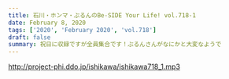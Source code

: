 ```yaml
---
title: 石川・ホンマ・ぶるんのBe-SIDE Your Life! vol.718-1
date: February 8, 2020
tags: ['2020', 'February 2020', 'vol.718']
draft: false
summary: 祝日に収録ですが全員集合です！ぶるんさんがなにかと大変なようで
---
```


http://project-phi.ddo.jp/ishikawa/ishikawa718_1.mp3